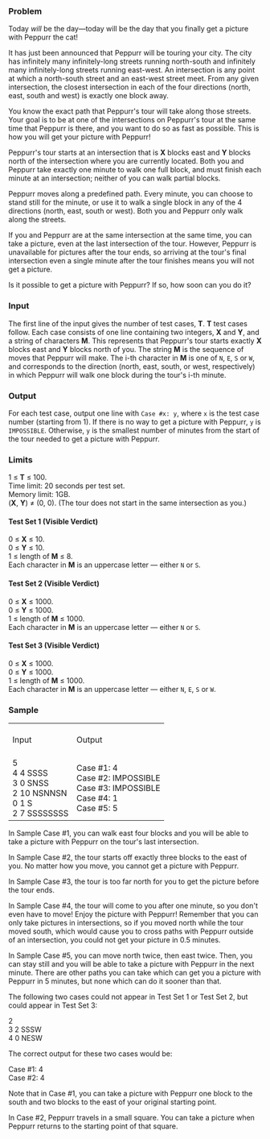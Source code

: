 <div class="problem-statement-string">
  <h3>Problem</h3>
  <p>
    Today <i>will</i> be the day—today will be the day that you finally
    get a picture with Peppurr the cat!
  </p>
  <p>
    It has just been announced that Peppurr will be touring your city. The city has infinitely
    many infinitely-long streets running north-south and infinitely many infinitely-long streets
    running east-west. An intersection is any point at which a north-south street and an
    east-west street meet. From any given intersection, the closest intersection in each of the
    four directions (north, east, south and west) is exactly one block away.
  </p>
  <p>
    You know the exact path that Peppurr's tour will take along those streets.
    Your goal is to be at one of the intersections on Peppurr's tour at the same time that
    Peppurr is there, and you want to do so as fast as possible. This is how you will
    get your picture with Peppurr!
  </p>
  <p>
    Peppurr's tour starts at an intersection that is <b>X</b> blocks east and <b>Y</b>
    blocks north of the intersection where you are currently located. Both you and Peppurr
    take exactly one minute to walk one full block, and must finish each minute at an
    intersection; neither of you can walk partial blocks.
  </p>
  <p>
    Peppurr moves along a predefined path. Every minute, you can
    choose to stand still for the minute, or use it to walk a single block in any of
    the 4 directions (north, east, south or west). Both you and Peppurr only walk along the
    streets.
  </p>
  <p>
    If you and Peppurr are at the same intersection at the same time, you can take
    a picture, even at the last intersection of the tour. However, Peppurr is unavailable
    for pictures after the tour ends, so arriving at the tour's final intersection
    even a single minute after the tour finishes means you will not get a picture.
  </p>
  <p>
    Is it possible to get a picture with Peppurr? If so, how soon can you do it?
  </p>
  <h3>Input</h3>
  <p>
    The first line of the input gives the number of test cases, <b>T</b>.
    <b>T</b> test cases follow. Each case consists of one line containing two
    integers, <b>X</b> and <b>Y</b>, and a string of characters <b>M</b>.
    This represents that Peppurr's tour starts exactly <b>X</b> blocks east
    and <b>Y</b> blocks north of you. The string <b>M</b> is the sequence
    of moves that Peppurr will make.
    The i-th character in <b>M</b> is one of <code>N</code>,
    <code>E</code>, <code>S</code> or <code>W</code>, and corresponds to the
    direction (north, east, south, or west, respectively) in which Peppurr will
    walk one block during the tour's i-th minute.
  </p>
  <h3>Output</h3>
  <p>
    For each test case, output one line with <code>Case #x: y</code>, where
    <code>x</code> is the test case number (starting from 1). If there is no way
    to get a picture with Peppurr, <code>y</code> is <code>IMPOSSIBLE</code>. Otherwise,
    <code>y</code> is the smallest number of minutes from the start of the tour needed
    to get a picture with Peppurr.
  </p>
  <h3>Limits</h3>
  <p>
    1 ≤ <b>T</b> ≤ 100.<br>
    Time limit: 20 seconds per test set.<br>
    Memory limit: 1GB.<br>
    (<b>X</b>, <b>Y</b>) ≠ (0, 0). (The tour does not start in the same intersection as you.)<br></p>
  <h4>Test Set 1 (Visible Verdict)</h4>
  <p>
    0 ≤ <b>X</b> ≤ 10.<br>
    0 ≤ <b>Y</b> ≤ 10.<br>
    1 ≤ length of <b>M</b> ≤ 8.<br>
    Each character in <b>M</b> is an uppercase letter —
    either <code>N</code> or <code>S</code>.<br></p>
  <h4>Test Set 2 (Visible Verdict)</h4>
  <p>
    0 ≤ <b>X</b> ≤ 1000.<br>
    0 ≤ <b>Y</b> ≤ 1000.<br>
    1 ≤ length of <b>M</b> ≤ 1000.<br>
    Each character in <b>M</b> is an uppercase letter —
    either <code>N</code> or <code>S</code>.<br></p>
  <h4>Test Set 3 (Visible Verdict)</h4>
  <p>
    0 ≤ <b>X</b> ≤ 1000.<br>
    0 ≤ <b>Y</b> ≤ 1000.<br>
    1 ≤ length of <b>M</b> ≤ 1000.<br>
    Each character in <b>M</b> is an uppercase letter —
    either <code>N</code>, <code>E</code>, <code>S</code> or <code>W</code>.<br></p>
  <h3>Sample</h3>
  <div class="problem-io-wrapper">
    <table>
      <tr>
        <td><br> <span class="io-table-header">Input</span> <br>&nbsp;
        </td>
        <td><br> <span class="io-table-header">Output</span> <br>&nbsp;
        </td>
      </tr>
      <tr>
        <td>
          5
          <br>
          4 4 SSSS
          <br>
          3 0 SNSS
          <br>
          2 10 NSNNSN
          <br>
          0 1 S
          <br>
          2 7 SSSSSSSS
        </td>
        <td>
          Case #1: 4
          <br>
          Case #2: IMPOSSIBLE
          <br>
          Case #3: IMPOSSIBLE
          <br>
          Case #4: 1
          <br>
          Case #5: 5
        </td>
      </tr>
    </table>
  </div>
  <p>
    In Sample Case #1, you can walk east four blocks and you will be able to take a picture
    with Peppurr on the tour's last intersection.
  </p>
  <p>
    In Sample Case #2, the tour starts off exactly three blocks to the east of you. No matter how
    you move, you cannot get a picture with Peppurr.
  </p>
  <p>
    In Sample Case #3, the tour is too far north for you to get the picture before the tour ends.
  </p>
  <p>
    In Sample Case #4, the tour will come to you after one minute, so you don't even have to move!
    Enjoy the picture with Peppurr! Remember that you can only take pictures in intersections,
    so if you moved north while the tour moved south, which would cause you to cross paths
    with Peppurr outside of an intersection, you could not get your picture in 0.5 minutes.
  </p>
  <p>
    In Sample Case #5, you can move north twice, then east twice. Then, you can stay still
    and you will be able to take a picture with Peppurr in the next minute. There are other
    paths you can take which can get you a picture with Peppurr in 5 minutes, but none which
    can do it sooner than that.
  </p>
  <p>
    The following two cases could not appear in Test Set 1 or Test Set 2, but could appear in Test
    Set 3:
  </p>
  <p>
  2
  <br>
3 2 SSSW
<br>
4 0 NESW
</p>
  <p>
    The correct output for these two cases would be:
  </p>
  <p>
  Case #1: 4
  <br>
Case #2: 4
</p>
  <p>
    Note that in Case #1, you can take a picture with Peppurr one block to the south
    and two blocks to the east of your original starting point.
  </p>
  <p>
    In Case #2, Peppurr travels in a small square. You can take a picture when Peppurr
    returns to the starting point of that square.
  </p>
</div>
